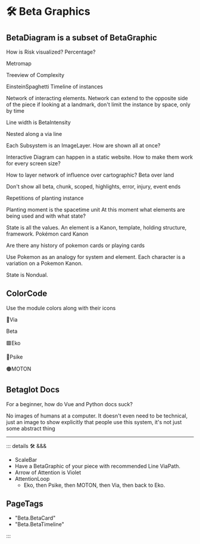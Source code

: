 
# 🛠 <beta>Beta Graphics</beta>

## BetaDiagram is a subset of BetaGraphic

How is Risk visualized?
Percentage?

Metromap

Treeview of Complexity

EinsteinSpaghetti Timeline of instances

Network of interacting elements. Network can extend to the opposite side of the piece if looking at a landmark, don't limit the instance by space, only by time

Line width is BetaIntensity

Nested along a via line

Each Subsystem is an ImageLayer. How are shown all at once?

Interactive Diagram can happen in a static website. How to make them work for every screen size?

How to layer network of influence over cartographic? Beta over land

Don't show all beta, chunk, scoped, highlights, error, injury, event ends

Repetitions of planting instance

Planting moment is the spacetime unit
At this moment what elements are being used and with what state?

State is all the values. An element is a Kanon, template, holding structure, framework. Pokémon card Kanon

Are there any history of pokemon cards or playing cards

Use Pokemon as an analogy for system and element. Each character is a variation on a Pokemon Kanon.

State is Nondual.

## ColorCode

Use the module colors along with their icons

🔻<via>Via</via>

<beta>Beta</beta>

🟩<ekos>Eko</ekos>

💜<anima>Psike</anima>

🟠<motor>MOTON</motor>

## Betaglot Docs

For a beginner, how do Vue and Python docs suck?

No images of humans at a computer. It doesn't even need to be technical, just an image to show explicitly that people use this system, it's not just some abstract thing

---

<!-- =================================================== -->
<!-- =================================================== -->
<!-- =================================================== -->
<!-- =================================================== -->
<!-- =================================================== -->
::: details 🛠 &&&

- ScaleBar
- Have a BetaGraphic of your piece with recommended Line ViaPath.
- Arrow of Attention is Violet
- AttentionLoop
    - Eko, then Psike, then MOTON, then Via, then back to Eko.

<h2>PageTags</h2>

- "Beta.BetaCard"
- "Beta.BetaTimeline"

:::
